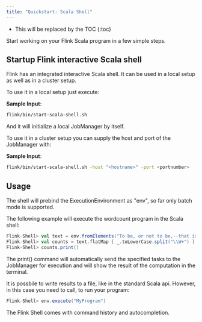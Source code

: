 ```yaml
---
title: "Quickstart: Scala Shell"
---
```

<!--
Licensed to the Apache Software Foundation (ASF) under one
or more contributor license agreements.  See the NOTICE file
distributed with this work for additional information
regarding copyright ownership.  The ASF licenses this file
to you under the Apache License, Version 2.0 (the
"License"); you may not use this file except in compliance
with the License.  You may obtain a copy of the License at

  http://www.apache.org/licenses/LICENSE-2.0

Unless required by applicable law or agreed to in writing,
software distributed under the License is distributed on an
"AS IS" BASIS, WITHOUT WARRANTIES OR CONDITIONS OF ANY
KIND, either express or implied.  See the License for the
specific language governing permissions and limitations
under the License.
-->

* This will be replaced by the TOC
{:toc}

Start working on your Flink Scala program in a few simple steps.

## Startup Flink interactive Scala shell

Flink has an integrated interactive Scala shell.
It can be used in a local setup as well as in a cluster setup.

To use it in a local setup just execute:

__Sample Input__:
~~~bash
flink/bin/start-scala-shell.sh 
~~~

And it will initialize a local JobManager by itself.

To use it in a cluster setup you can supply the host and port of the JobManager with:

__Sample Input__:
~~~bash
flink/bin/start-scala-shell.sh -host "<hostname>" -port <portnumber>
~~~


## Usage

The shell will prebind the ExecutionEnvironment as "env", so far only batch mode is supported.

The following example will execute the wordcount program in the Scala shell:

~~~scala
Flink-Shell> val text = env.fromElements("To be, or not to be,--that is the question:--","Whether 'tis nobler in the mind to suffer", "The slings and arrows of outrageous fortune","Or to take arms against a sea of troubles,")
Flink-Shell> val counts = text.flatMap { _.toLowerCase.split("\\W+") }.map { (_, 1) }.groupBy(0).sum(1)
Flink-Shell> counts.print()
~~~


The print() command will automatically send the specified tasks to the JobManager for execution and will show the result of the computation in the terminal.

It is possbile to write results to a file, like in the standard Scala api. However, in this case you need to call, to run your program:

~~~scala
Flink-Shell> env.execute("MyProgram")
~~~

The Flink Shell comes with command history and autocompletion.

